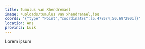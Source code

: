 ```yaml
---
title: Tumulus van Xhendremael
image: /uploads/tumulus_van_xhendremael.jpg
coords: '{"type":"Point","coordinates":[5.478074,50.6972901]}'
location: Ans
province: Luik
---
```

Lorem ipsum